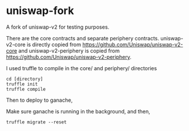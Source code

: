 # uniswap-fork

A fork of uniswap-v2 for testing purposes.

There are the core contracts and separate periphery contracts. uniswap-v2-core is directly copied from https://github.com/Uniswap/uniswap-v2-core and uniswap-v2-periphery is copied from https://github.com/Uniswap/uniswap-v2-periphery.


I used truffle to compile in the core/ and periphery/ directories

```
cd [directory]
truffle init
truffle compile
```

Then to deploy to ganache,

Make sure ganache is running in the background, and then,

```
truffle migrate --reset
```
